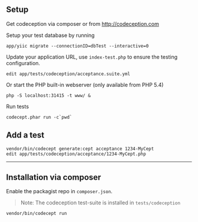 Setup
-----

Get codeception via composer or from http://codeception.com

Setup your test database by running

    app/yiic migrate --connectionID=dbTest --interactive=0

Update your application URL, use `index-test.php` to ensure the testing configuration.

    edit app/tests/codeception/acceptance.suite.yml

Or start the PHP built-in webserver (only available from PHP 5.4)

    php -S localhost:31415 -t www/ &

Run tests

    codecept.phar run -c`pwd`

Add a test
----------

    vendor/bin/codecept generate:cept acceptance 1234-MyCept
    edit app/tests/codeception/acceptance/1234-MyCept.php


***

Installation via composer
-------------------------

Enable the packagist repo in `composer.json`. 
> Note: The codeception test-suite is installed in `tests/codeception`

    vendor/bin/codecept run